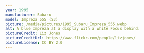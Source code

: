 ```yaml
---
year: 1995
manufacturer: Subaru
model: Impreza 555 (S3)
picture: /media/pictures/1995_Subaru_Impreza_555.webp
alt: A blue Impreza at a display with a white Focus behind.
pictureCredit: Liz Jones
pictureCreditUrl: https://www.flickr.com/people/lizjones/
pictureLicense: CC BY 2.0
---
```

